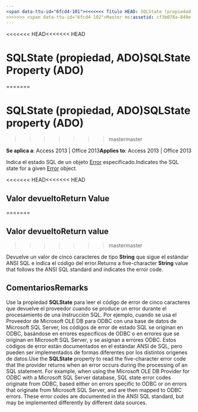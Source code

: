```yaml
---
<span data-ttu-id="6fcd4-101"><<<<<<< Título HEAD: SQLState (propiedad) (ADO) TOCTitle: SQLState (propiedad) (ADO) === título: SQLState (propiedad, ADO) TOCTitle: SQLState (propiedad, ADO)</span><span class="sxs-lookup"><span data-stu-id="6fcd4-101"><<<<<<< HEAD title: SQLState Property (ADO) TOCTitle: SQLState Property (ADO) ======= title: SQLState property (ADO) TOCTitle: SQLState property (ADO)</span></span>
>>>>>>> <span data-ttu-id="6fcd4-102">Master ms:assetid: cf3b078a-849e-1ad2-cba4-a26160080868 ms:mtpsurl: https://msdn.microsoft.com/library/JJ250029(v=office.15) ms:contentKeyID: ms.date 48547806: 18/09/2015 mtps_version: Office.15</span><span class="sxs-lookup"><span data-stu-id="6fcd4-102">master ms:assetid: cf3b078a-849e-1ad2-cba4-a26160080868 ms:mtpsurl: https://msdn.microsoft.com/library/JJ250029(v=office.15) ms:contentKeyID: 48547806 ms.date: 09/18/2015 mtps_version: v=office.15</span></span>
---
```


<span data-ttu-id="6fcd4-103"><<<<<<< HEAD</span><span class="sxs-lookup"><span data-stu-id="6fcd4-103"><<<<<<< HEAD</span></span>
# <a name="sqlstate-property-ado"></a><span data-ttu-id="6fcd4-104">SQLState (propiedad, ADO)</span><span class="sxs-lookup"><span data-stu-id="6fcd4-104">SQLState Property (ADO)</span></span>
=======
# <a name="sqlstate-property-ado"></a><span data-ttu-id="6fcd4-105">SQLState (propiedad, ADO)</span><span class="sxs-lookup"><span data-stu-id="6fcd4-105">SQLState property (ADO)</span></span>
>>>>>>> <span data-ttu-id="6fcd4-106">master</span><span class="sxs-lookup"><span data-stu-id="6fcd4-106">master</span></span>


<span data-ttu-id="6fcd4-107">**Se aplica a**: Access 2013 | Office 2013</span><span class="sxs-lookup"><span data-stu-id="6fcd4-107">**Applies to**: Access 2013 | Office 2013</span></span>

<span data-ttu-id="6fcd4-108">Indica el estado SQL de un objeto [Error](error-object-ado.md) especificado.</span><span class="sxs-lookup"><span data-stu-id="6fcd4-108">Indicates the SQL state for a given [Error](error-object-ado.md) object.</span></span>

<span data-ttu-id="6fcd4-109"><<<<<<< HEAD</span><span class="sxs-lookup"><span data-stu-id="6fcd4-109"><<<<<<< HEAD</span></span>
## <a name="return-value"></a><span data-ttu-id="6fcd4-110">Valor devuelto</span><span class="sxs-lookup"><span data-stu-id="6fcd4-110">Return Value</span></span>
=======
## <a name="return-value"></a><span data-ttu-id="6fcd4-111">Valor devuelto</span><span class="sxs-lookup"><span data-stu-id="6fcd4-111">Return value</span></span>
>>>>>>> <span data-ttu-id="6fcd4-112">master</span><span class="sxs-lookup"><span data-stu-id="6fcd4-112">master</span></span>

<span data-ttu-id="6fcd4-113">Devuelve un valor de cinco caracteres de tipo **String** que sigue el estándar ANSI SQL e indica el código del error.</span><span class="sxs-lookup"><span data-stu-id="6fcd4-113">Returns a five-character **String** value that follows the ANSI SQL standard and indicates the error code.</span></span>

## <a name="remarks"></a><span data-ttu-id="6fcd4-114">Comentarios</span><span class="sxs-lookup"><span data-stu-id="6fcd4-114">Remarks</span></span>

<span data-ttu-id="6fcd4-p101">Use la propiedad **SQLState** para leer el código de error de cinco caracteres que devuelve el proveedor cuando se produce un error durante el procesamiento de una instrucción SQL. Por ejemplo, cuando se usa el Proveedor de Microsoft OLE DB para ODBC con una base de datos de Microsoft SQL Server, los códigos de error de estado SQL se originan en ODBC, basándose en errores específicos de ODBC o en errores que se originan en Microsoft SQL Server, y se asignan a errores ODBC. Estos códigos de error están documentados en el estándar ANSI de SQL, pero pueden ser implementados de formas diferentes por los distintos orígenes de datos.</span><span class="sxs-lookup"><span data-stu-id="6fcd4-p101">Use the **SQLState** property to read the five-character error code that the provider returns when an error occurs during the processing of an SQL statement. For example, when using the Microsoft OLE DB Provider for ODBC with a Microsoft SQL Server database, SQL state error codes originate from ODBC, based either on errors specific to ODBC or on errors that originate from Microsoft SQL Server, and are then mapped to ODBC errors. These error codes are documented in the ANSI SQL standard, but may be implemented differently by different data sources.</span></span>

